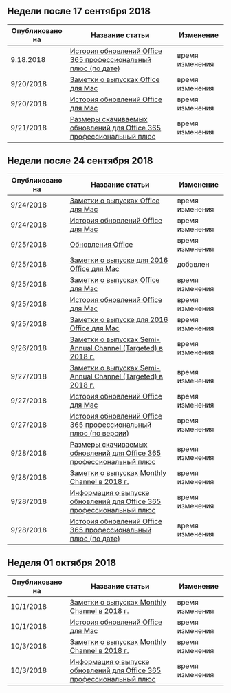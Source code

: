 

## <a name="week-of-september-17-2018"></a>Недели после 17 сентября 2018


| Опубликовано на |Название статьи | Изменение |
|------|------------|--------|
| 9.18.2018 | [История обновлений Office 365 профессиональный плюс (по дате)](/OfficeUpdates/update-history-office365-proplus-by-date) | время изменения |
| 9/20/2018 | [Заметки о выпусках Office для Mac](/OfficeUpdates/release-notes-office-for-mac) | время изменения |
| 9/20/2018 | [История обновлений Office для Mac](/OfficeUpdates/update-history-office-for-mac) | время изменения |
| 9/21/2018 | [Размеры скачиваемых обновлений для Office 365 профессиональный плюс](/OfficeUpdates/download-sizes-office365-proplus-updates) | время изменения |


## <a name="week-of-september-24-2018"></a>Недели после 24 сентября 2018


| Опубликовано на |Название статьи | Изменение |
|------|------------|--------|
| 9/24/2018 | [Заметки о выпусках Office для Mac](/OfficeUpdates/release-notes-office-for-mac) | время изменения |
| 9/24/2018 | [История обновлений Office для Mac](/OfficeUpdates/update-history-office-for-mac) | время изменения |
| 9/25/2018 | [Обновления Office](/OfficeUpdates/index) | время изменения |
| 9/25/2018 | [Заметки о выпуске для 2016 Office для Mac](/OfficeUpdates/release-notes-office-2016-mac) | добавлен |
| 9/25/2018 | [Заметки о выпусках Office для Mac](/OfficeUpdates/release-notes-office-for-mac) | время изменения |
| 9/25/2018 | [История обновлений Office для Mac](/OfficeUpdates/update-history-office-for-mac) | время изменения |
| 9/25/2018 | [Заметки о выпуске для 2016 Office для Mac](/OfficeUpdates/release-notes-office-2016-mac) | время изменения |
| 9/26/2018 | [Заметки о выпусках Semi-Annual Channel (Targeted) в 2018 г.](/OfficeUpdates/semi-annual-channel-targeted-2018) | время изменения |
| 9/27/2018 | [Заметки о выпусках Semi-Annual Channel (Targeted) в 2018 г.](/OfficeUpdates/semi-annual-channel-targeted-2018) | время изменения |
| 9/27/2018 | [История обновлений Office для Mac](/OfficeUpdates/update-history-office-for-mac) | время изменения |
| 9/27/2018 | [История обновлений Office 365 профессиональный плюс (по версии)](/OfficeUpdates/update-history-office365-proplus-by-version) | время изменения |
| 9/28/2018 | [Размеры скачиваемых обновлений для Office 365 профессиональный плюс](/OfficeUpdates/download-sizes-office365-proplus-updates) | время изменения |
| 9/28/2018 | [Заметки о выпусках Monthly Channel в 2018 г.](/OfficeUpdates/monthly-channel-2018) | время изменения |
| 9/28/2018 | [Информация о выпуске обновлений для Office 365 профессиональный плюс](/OfficeUpdates/release-notes-office365-proplus) | время изменения |
| 9/28/2018 | [История обновлений Office 365 профессиональный плюс (по дате)](/OfficeUpdates/update-history-office365-proplus-by-date) | время изменения |


## <a name="week-of-october-01-2018"></a>Неделя 01 октября 2018


| Опубликовано на |Название статьи | Изменение |
|------|------------|--------|
| 10/1/2018 | [Заметки о выпусках Monthly Channel в 2018 г.](/OfficeUpdates/monthly-channel-2018) | время изменения |
| 10/1/2018 | [История обновлений Office для Mac](/OfficeUpdates/update-history-office-for-mac) | время изменения |
| 10/3/2018 | [Заметки о выпусках Monthly Channel в 2018 г.](/OfficeUpdates/monthly-channel-2018) | время изменения |
| 10/3/2018 | [Информация о выпуске обновлений для Office 365 профессиональный плюс](/OfficeUpdates/release-notes-office365-proplus) | время изменения |
